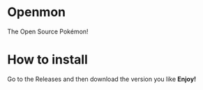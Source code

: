 # Openmon
The Open Source Pokémon!

# How to install
Go to the Releases and then download the version you like <b>Enjoy!</b>
